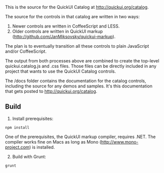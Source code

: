 This is the source for the QuickUI Catalog at http://quickui.org/catalog.

The source for the controls in that catalog are written in two ways:

1. Newer controls are written in CoffeeScript and LESS.
2. Older controls are written in QuickUI markup (http://github.com/JanMiksovsky/quickui-markup).

The plan is to eventually transition all these controls to plain JavaScript
and/or CoffeeScript.

The output from both processes above are combined to create the top-level
quickui.catalog.js and .css files. Those files can be directly included in any
project that wants to use the QuickUI Catalog controls.

The /docs folder contains the documentation for the catalog controls, including
the source for any demos and samples. It's this documentation that gets posted
to http://quickui.org/catalog.

Build
-----
1. Install prerequisites:

  ```
  npm install
  ```

  One of the prerequisites, the QuickUI markup compiler, requires .NET. The
  compiler works fine on Macs as long as Mono (http://www.mono-project.com) is
  installed.

2. Build with Grunt:

  ```
  grunt
  ```
